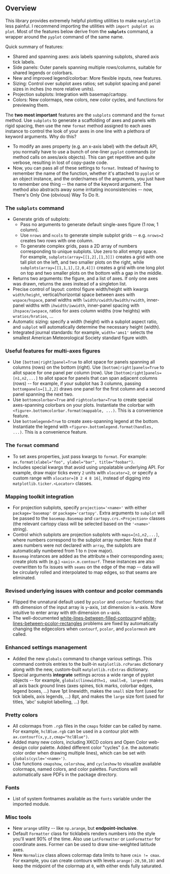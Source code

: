 ## Overview
This library provides extremely helpful plotting utilities to make `matplotlib` less painful. I recommend importing the utilities with `import pubplot as plot`. Most of the features below derive from the **`subplots`** command, a wrapper around the `pyplot` command of the same name.

Quick summary of features:

  * Shared and spanning axes: axis labels spanning subplots, shared axis tick labels.
  * Side panels: Outer panels spanning multiple rows/columns, suitable for shared legends or colorbars.
  * New and improved legend/colorbar: More flexible inputs, new features.
  * Sizing: Control over subplot axes ratios; set subplot spacing and panel sizes in inches (no more relative units).
  * Projection subplots: Integration with basemap/cartopy.
  * Colors: New colormaps, new colors, new color cycles, and functions for previewing them.

The **two most important** features are the `subplots` command and the `format` method. Use `subplots` to generate a scaffolding of axes and panels with rigid spacing, then use the new `format` method assigned to each axes instance to control the look of your axes in one line with a plethora of keyword arguments. Why do this?

  * To modify an axes property (e.g. an x-axis label) with the default API, you normally have to use a bunch of one-liner `pyplot` commands (or method calls on axes/axis objects). This can get repetitive and quite verbose, resulting in lost of copy-paste code.
  * Now, you can pass all of these settings to `format`. Instead of having to remember the name of the function, whether it's attached to `pyplot` or an object instance, and the order/names of the arguments, you just have to remember one thing -- the name of the keyword argument. The method also abstracts away some irritating inconsistencies -- now, There's Only One (obvious) Way To Do It.

### The `subplots` command
   * Generate grids of subplots:
     * Pass no arguments to generate default single-axes figure (1 row, 1 column).
     * Use `nrows` and `ncols` to generate simple subplot grids -- e.g. `nrows=2` creates two rows with one column.
     * To generate complex grids, pass a 2D array of numbers corresponding to unique subplots. Use zero to allot empty space. For example, `subplots(array=[[1,2],[1,3]])` creates a grid with one tall plot on the left,
     and two smaller plots on the right, while `subplots(array=[[1,1,1],[2,0,4]])` creates a grid with one long plot on top and two smaller plots on the bottom with a gap in the middle.
   * Returns two arguments: the figure, and a list of axes. If only one axes was drawn, returns the axes instead of a singleton list.
   * Precise control of layout: control figure width/height with kwargs `width/height`, vertical/horizontal space between axes with `wspace/hspace`, panel widths with `lwidth/cwidth/bwidth/rwidth`, inner-panel widths with `ihwidth/iwwidth`, inner-panel spacing with `ihspace/iwspace`, ratios for axes column widths (row heights) with `wratios/hratios`, ...
   * Automatic sizing: specify a width (height) with a subplot aspect ratio, and `subplot` will automatically determine the necessary height (width).
   * Integrated journal standards: for example, `width='ams1'` selects the smallest American Meteorological Society standard figure width.
### Useful features for multi-axes figures
   * Use `[bottom|right]panel=True` to allot space for panels spanning all columns (rows) on the bottom (right). Use `[bottom|right]panels=True` to allot space for one panel per column (row). Use `[bottom|right]panels=[n1,n2,...]` to allot space for panels that can span adjacent columns (rows) -- for example, if your subplot has 3 columns, passing `bottompanels=[1,2,2]` draws one panel for the first column and a second panel spanning the next two.
   * Use `bottomcolorbar=True` and `rightcolorbar=True` to create special axes-spanning colorbars on your plots. Instantiate the colorbar with `<figure>.bottomcolorbar.format(mappable, ...)`. This is a convenience feature.
   * Use `bottomlegend=True` to create axes-spanning legend at the bottom. Instantiate the legend with `<figure>.bottomlegend.format(handles, ...)`. This is a convenience feature.
### The `format` command
   * To set axes properties, just pass kwargs to `format`. For example: `ax.format(xlabel="foo", ylabel="bar", title="foobar")`.
   * Includes special kwargs that avoid using unpalatable underlying API. For example, draw major ticks every `2` units with `xlocator=2`, or specify a custom range with `xlocator=[0 2 4 8 16]`, instead of digging into `matplotlib.ticker.<Locator>` classes.
### Mapping toolkit integration
   * For projection subplots, specify `projection='<name>'` with either `package='basemap'` or `package='cartopy'`. Extra arguments to `subplot` will be passed to the `basemap.Basemap` and `cartopy.crs.<Projection>` classes (the relevant cartopy class will be selected based on the `'<name>'` string).
   * Control which subplots are projection subplots with `maps=[n1,n2,...]`, where numbers correspond to the subplot array number. Note that if axes numbers were not declared with `array`, the subplots are automatically numbered from 1 to n (row major).
   * `Basemap` instances are added as the attribute `m` their corresponding axes; create plots with (e.g.) `<axis>.m.contourf`. These instances are also overwritten to fix issues with `seams` on the edge of the map -- data will be circularly rolled and interpolated to map edges, so that seams are eliminated.
### Revised underlying issues with contour and pcolor commands
   * Flipped the unnatural default used by `pcolor` and `contour` functions: that `0`th dimension of the input array is `y`-axis, `1`st dimension is `x`-axis. More intuitive to enter array with `0`th dimension on `x`-axis.
   * The well-documented [white-lines-between-filled-contours](https://stackoverflow.com/q/8263769/4970632)nd [white-lines-between-pcolor-rectangles](https://stackoverflow.com/q/27092991/4970632) problems are fixed by automatically changing the edgecolors when `contourf`, `pcolor`, and `pcolormesh` are called.
### Enhanced settings management
   * Added the new `globals` command to change various settings. This command controls entries to the built-in `matplotlib.rcParams` dictionary along with the new, custom-built `matplotlib.rcExtras` dictionary.
   * Special arguments **integrate** settings across a wide range of pyplot objects -- for example, `globals(linewidth=1, small=8, large=9)` makes all axis back ground lines (axes spines, tick marks, colorbar edges, legend boxes, ...) have 1pt linewidth, makes the `small` size font (used for tick labels, axis legends, ...) 8pt, and makes the `large` size font (used for titles, 'abc' subplot labelling, ...) 9pt.
### Pretty colors
   * All colormaps from `.rgb` files in the `cmaps` folder can be called by name. For example, `hclBlue.rgb` can be used in a contour plot with `ax.contourf(x,y,z,cmap="hclBlue")`.
   * Added many new colors, including XKCD colors and Open Color web-design color palette. Added different color "cycles" (i.e. the automatic color order when drawing multiple lines), which can be set with `globals(cycle='<name>')`.
   * Use functions `cmapshow`, `colorshow`, and `cycleshow` to visualize available colormaps, named colors, and color palettes. Functions will automatically save PDFs in the package directory.
### Fonts
   * List of system fontnames available as the `fonts` variable under the imported module.
### Misc tools
   * New `arange` utility -- like `np.arange`, but **endpoint-inclusive**.
   * Default `Formatter` class for ticklabels renders numbers into the style you'll want 90% of the time. Also use `LatFormatter` or `LonFormatter` for coordinate axes. Former can be used to draw sine-weighted latitude axes.
   * New `Normalize` class allows colormap data limits to have `cmin != cmax`. For example, you can create contours with levels `arange(-20,50,10)` and keep the midpoint of the colormap at `0`, with either ends fully saturated.

